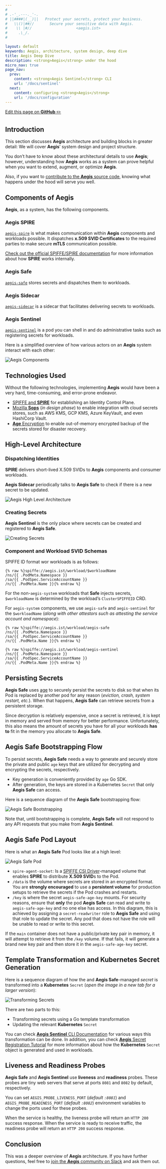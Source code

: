 ```yaml
---
#
# .-'_.---._'-.
# ||####|(__)||   Protect your secrets, protect your business.
#   \\()|##//       Secure your sensitive data with Aegis.
#    \\ |#//                    <aegis.ist>
#     .\_/.
#

layout: default
keywords: Aegis, architecture, system design, deep dive
title: Aegis Deep Dive
description: <strong>Aegis</strong> under the hood
micro_nav: true
page_nav:
  prev:
    content: <strong>Aegis Sentinel</strong> CLI
    url: '/docs/sentinel'
  next:
    content: configuring <strong>Aegis</strong>
    url: '/docs/configuration'
---
```


[Edit this page on **GitHub** ✏️](https://github.com/ShieldWorks/aegis-web/blob/main/docs/architecture.md)

## Introduction

This section discusses **Aegis** architecture and building blocks in greater
detail: We will cover **Aegis**’ system design and project structure.

You don’t have to know about these architectural details to use **Aegis**;
however, understanding how **Aegis** works as a system can
prove helpful when you want to extend, augment, or optimize **Aegis**.

Also, if you want to [contribute to the **Aegis** source code][contributor],
knowing what happens under the hood will serve you well.

[contributor]: http://localhost:4000/contact/#i-want-to-be-a-contributor

## Components of Aegis

**Aegis**, as a system, has the following components.

### Aegis SPIRE

[`aegis-spire`][aegis-spire] is what makes communication within **Aegis**
components and workloads possible. It dispatches **x.509 SVID Certificates**
to the required parties to make secure **mTLS** communication possible.

[Check out the official SPIFFE/SPIRE documentation][spiffe] for more information
about how **SPIRE** works internally.

[spiffe]: https://spiffe.io/

### Aegis Safe

[`aegis-safe`][safe] stores secrets and dispatches them to workloads.

### Aegis Sidecar

[`aegis-sidecar`][sidecar] is a sidecar that facilitates delivering secrets to workloads.

### Aegis Sentinel

[`aegis-sentinel`][sentinel] is a pod you can shell in and do administrative tasks such as
registering secrets for workloads.

[aegis-spire]: https://github.com/ShieldWorks/aegis/tree/main/k8s/spire
[safe]: https://github.com/shieldworks/tree/main/app/safe
[sidecar]: https://github.com/shieldworks/tree/main/app/sidecar
[sentinel]: https://github.com/shieldworks/tree/main/app/sentinel

Here is a simplified overview of how various actors on an **Aegis** system
interact with each other:

![Aegis Components](/assets/actors.jpg "Aegis Component Interaction")

## Technologies Used

Without the following technologies, implementing **Aegis** would have been a very
hard, time-consuming, and error-prone endeavor.

* [SPIFFE and **SPIRE**][spire] for establishing an Identity Control Plane.
* [Mozilla **Sops**][sops] (*in design phase*) to enable integration with cloud
  secrets stores, such as AWS KMS, GCP KMS, Azure KeyVault, and even HashiCorp
  Vault.
* [**Age** Encryption][age] to enable out-of-memory encrypted
  backup of the secrets stored for disaster recovery.

[spire]: https://spiffe.io/ "SPIFFE: Secure Production Identity Framework for Everyone"
[sops]: https://github.com/mozilla/sops "Sops: Simple and flexible tool for managing secrets"
[age]: https://github.com/FiloSottile/age "Age: A secure and modern encryption tool"

## High-Level Architecture

### Dispatching Identities

**SPIRE** delivers short-lived X.509 SVIDs to **Aegis**
components and consumer workloads.

**Aegis Sidecar** periodically talks to **Aegis Safe** to check if there is
a new secret to be updated.

![Aegis High Level Architecture](/assets/aegis-hla.png "Aegis High Level Architecture")

### Creating Secrets

**Aegis Sentinel** is the only place where secrets can be created and registered
to **Aegis Safe**.

![Creating Secrets](/assets/aegis-create-secrets.png "Creating Secrets")

### Component and Workload SVID Schemas

SPIFFE ID format wor workloads is as follows:

```text
{% raw %}spiffe://aegis.ist/workload/$workloadName
/ns/{{ .PodMeta.Namespace }}
/sa/{{ .PodSpec.ServiceAccountName }}
/n/{{ .PodMeta.Name }}{% endraw %}
```

For the non-`aegis-system` workloads that **Safe** injects secrets,
`$workloadName` is determined by the workload’s `ClusterSPIFFEID` CRD.

For `aegis-system` components, we use `aegis-safe` and `aegis-sentinel`
for the `$workloadName` (*along with other attestors such as attesting
the service account and namespace*):

```text
{% raw %}spiffe://aegis.ist/workload/aegis-safe
/ns/{{ .PodMeta.Namespace }}
/sa/{{ .PodSpec.ServiceAccountName }}
/n/{{ .PodMeta.Name }}{% endraw %}
```

```text
{% raw %}spiffe://aegis.ist/workload/aegis-sentinel
/ns/{{ .PodMeta.Namespace }}
/sa/{{ .PodSpec.ServiceAccountName }}
/n/{{ .PodMeta.Name }}{% endraw %}
```

## Persisting Secrets

**Aegis Safe** uses [age][age] to securely persist the secrets to disk so that
when its Pod is replaced by another pod for any reason
(*eviction, crash, system restart, etc.*). When that happens, **Aegis Safe**
can retrieve secrets from a persistent storage.

Since decryption is relatively expensive, once a secret is retrieved,
it is kept in memory and served from memory for better performance.
Unfortunately, this also means the amount of secrets you have for all
your workloads **has to** fit in the memory you allocate to **Aegis Safe**.

## **Aegis Safe** Bootstrapping Flow

To persist secrets, **Aegis Safe** needs a way to generate and securely store
the private and public `age` keys that are utilized for decrypting and
encrypting the secrets, respectively.

* Key generation is conveniently provided by `age` Go SDK.
* After generation, the keys are stored in a Kubernetes `Secret` that only
  **Aegis Safe** can access.

Here is a sequence diagram of the **Aegis Safe** bootstrapping flow:

![Aegis Safe Bootstrapping](/assets/bootstrap.jpg "Aegis Safe Bootstrapping Flow")

Note that, until bootstrapping is complete, **Aegis Safe** will not respond to
any API requests that you make from **Aegis Sentinel**.

[age]: https://github.com/FiloSottile/age

## **Aegis Safe** Pod Layout

Here is what an **Aegis Safe** Pod looks like at a high level:

![Aegis Safe Pod](/assets/crypto.jpg "Aegis Safe Pod")

* `spire-agent-socket`: Is a [SPIFFE CSI Driver][csi-driver]-managed volume that
  enables **SPIRE** to distribute **X.509 SVID**s to the Pod.
* `/data` is the volume where secrets are stored in an encrypted format. You are
  **strongly encouraged** to use a **persistent volume** for production setups
  to retrieve the secrets if the Pod crashes and restarts.
* `/key` is where the secret `aegis-safe-age-key` mounts. For security reasons, 
  ensure that **only** the pod **Aegis Safe** can read and write to `aegis-safe-age-key`
  and no one else has access. In this diagram, this is achieved by assigning
  a `secret-readwriter` role to **Aegis Safe** and using that role to update
  the secret. Any pod that does not have the role will be unable to read or
  write to this secret.

If the `main` container does not have a public/private key pair in memory, it
will attempt to retrieve it from the `/key` volume. If that fails, it will
generate a brand new key pair and then store it in the `aegis-safe-age-key` secret.

[csi-driver]: https://github.com/spiffe/spiffe-csi

## Template Transformation and Kubernetes Secret Generation

Here is a sequence diagram of how the and **Aegis Safe**-managed *secret* 
is transformed into a **Kubernetes** `Secret` (*open the image in a 
new tab for a larger version*):

![Transforming Secrets](/assets/secret-transformation.png "Transforming Secrets")

There are two parts to this:

* Transforming secrets using a Go template transformation
* Updating the relevant **Kubernetes** `Secret`

You can check [**Aegis Sentinel** CLI Documentation](/docs/sentinel) for
various ways this transformation can be done. In addition, you can check 
[**Aegis** Secret Registration Tutorial](/docs/register) for more information
about how the **Kubernetes** `Secret` object is generated and used in workloads.

## Liveness and Readiness Probes

**Aegis Safe** and **Aegis Sentinel** use **liveness** and **readiness** probes.
These probes are tiny web servers that serve at ports `8081` and `8082` by
default, respectively.

You can set `AEGIS_PROBE_LIVENESS_PORT` (*default `:8081`*) and 
`AEGIS_PROBE_READINESS_PORT` (*default `:8082`*) environment variables to change
the ports used for these probes.

When the service is healthy, the liveness probe will return an `HTTP 200` success
response. When the service is ready to receive traffic, the readiness
probe will return an `HTTP 200` success response.

## Conclusion

This was a deeper overview of **Aegis** architecture. If you have further
questions, feel free to [join the **Aegis** community on Slack][slack-invite]
and ask them out.

[slack-invite]: https://join.slack.com/t/aegis-6n41813/shared_invite/zt-1myzqdi6t-jTvuRd1zDLbHX0gN8VkCqg "Join aegis.slack.com"
